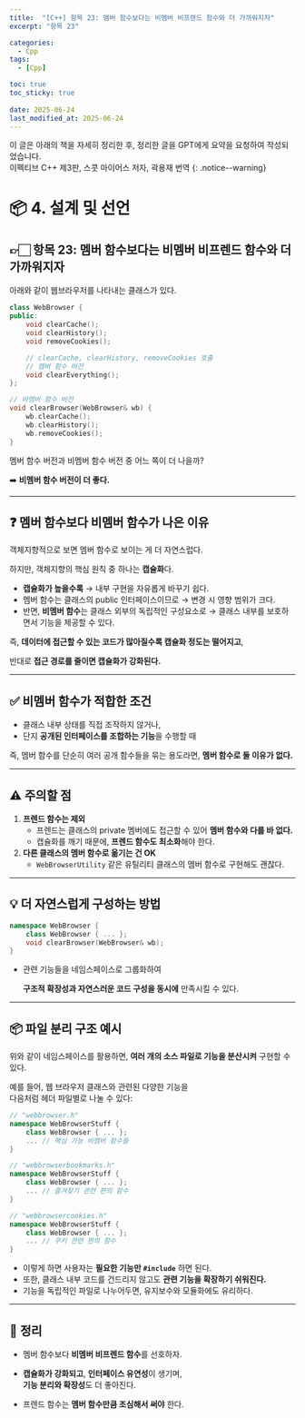 ```yaml
---
title:  "[C++] 항목 23: 멤버 함수보다는 비멤버 비프렌드 함수와 더 가까워지자"
excerpt: "항목 23"

categories:
  - Cpp
tags:
  - [Cpp]

toc: true
toc_sticky: true
 
date: 2025-06-24
last_modified_at: 2025-06-24
---
```

이 글은 아래의 책을 자세히 정리한 후, 정리한 글을 GPT에게 요약을 요청하여 작성되었습니다.  
이펙티브 C++ 제3판, 스콧 마이어스 저자, 곽용재 번역
{: .notice--warning}

# 📦 4. 설계 및 선언
## 👉🏻 항목 23: 멤버 함수보다는 비멤버 비프렌드 함수와 더 가까워지자

아래와 같이 웹브라우저를 나타내는 클래스가 있다.

```cpp
class WebBrowser {
public:
	void clearCache();
	void clearHistory();
	void removeCookies();

	// clearCache, clearHistory, removeCookies 호출
	// 멤버 함수 버전
	void clearEverything();
};

// 비멤버 함수 버전
void clearBrowser(WebBrowser& wb) {
	wb.clearCache();
	wb.clearHistory();
	wb.removeCookies();
}
```

멤버 함수 버전과 비멤버 함수 버전 중 어느 쪽이 더 나을까?  

➡️ **비멤버 함수 버전이 더 좋다.**

---

## ❓ 멤버 함수보다 비멤버 함수가 나은 이유

객체지향적으로 보면 멤버 함수로 보이는 게 더 자연스럽다.  

하지만, 객체지향의 핵심 원칙 중 하나는 **캡슐화**다.

- **캡슐화가 높을수록** → 내부 구현을 자유롭게 바꾸기 쉽다.
- 멤버 함수는 클래스의 public 인터페이스이므로 → 변경 시 영향 범위가 크다.
- 반면, **비멤버 함수**는 클래스 외부의 독립적인 구성요소로 → 클래스 내부를 보호하면서 기능을 제공할 수 있다.

즉, **데이터에 접근할 수 있는 코드가 많아질수록 캡슐화 정도는 떨어지고**,  

반대로 **접근 경로를 줄이면 캡슐화가 강화된다.**

---

## ✅ 비멤버 함수가 적합한 조건

- 클래스 내부 상태를 직접 조작하지 않거나,
- 단지 **공개된 인터페이스를 조합하는 기능**을 수행할 때

즉, 멤버 함수를 단순히 여러 공개 함수들을 묶는 용도라면, **멤버 함수로 둘 이유가 없다.**

---

## ⚠️ 주의할 점

1. **프렌드 함수는 제외**
    - 프렌드는 클래스의 private 멤버에도 접근할 수 있어 **멤버 함수와 다를 바 없다.**
    - 캡슐화를 깨기 때문에, **프렌드 함수도 최소화**해야 한다.
2. **다른 클래스의 멤버 함수로 옮기는 건 OK**
    - `WebBrowserUtility` 같은 유틸리티 클래스의 멤버 함수로 구현해도 괜찮다.

---

## 💡 더 자연스럽게 구성하는 방법

```cpp
namespace WebBrowser {
	class WebBrowser { ... };
	void clearBrowser(WebBrowser& wb);
}
```

- 관련 기능들을 네임스페이스로 그룹화하여
    
    **구조적 확장성과 자연스러운 코드 구성을 동시에** 만족시킬 수 있다.
    

---

## 📦 파일 분리 구조 예시

위와 같이 네임스페이스를 활용하면, **여러 개의 소스 파일로 기능을 분산시켜** 구현할 수 있다.

예를 들어, 웹 브라우저 클래스와 관련된 다양한 기능을  
다음처럼 헤더 파일별로 나눌 수 있다:

```cpp
// "webbrowser.h"
namespace WebBrowserStuff {
	class WebBrowser { ... };
	... // 핵심 기능 비멤버 함수들
}

// "webbrowserbookmarks.h"
namespace WebBrowserStuff {
	class WebBrowser { ... };
	... // 즐겨찾기 관련 편의 함수
}

// "webbrowsercookies.h"
namespace WebBrowserStuff {
	class WebBrowser { ... };
	... // 쿠키 관련 편의 함수
}
```

- 이렇게 하면 사용자는 **필요한 기능만 `#include`** 하면 된다.
- 또한, 클래스 내부 코드를 건드리지 않고도 **관련 기능을 확장하기 쉬워진다.**
- 기능을 독립적인 파일로 나누어두면, 유지보수와 모듈화에도 유리하다.

---

## 🧐 정리

- 멤버 함수보다 **비멤버 비프렌드 함수**를 선호하자.
- **캡슐화가 강화되고**, **인터페이스 유연성**이 생기며,  
	**기능 분리와 확장성**도 더 좋아진다.
    
- 프렌드 함수는 **멤버 함수만큼 조심해서 써야** 한다.